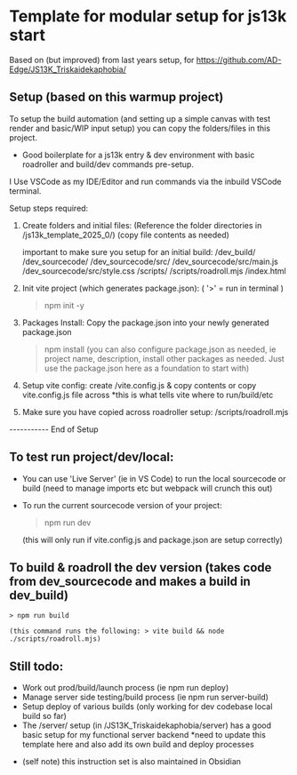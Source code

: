# Template for modular setup for js13k start

Based on (but improved) from last years setup, for https://github.com/AD-Edge/JS13K_Triskaidekaphobia/ 

## Setup (based on this warmup project)

To setup the build automation (and setting up a simple canvas with test render and basic/WIP input setup) you can copy the folders/files in this project. 
* Good boilerplate for a js13k entry & dev environment with basic roadroller and build/dev commands pre-setup.  

I Use VSCode as my IDE/Editor and run commands via the inbuild VSCode terminal.

Setup steps required: 

1) Create folders and initial files:
(Reference the folder directories in /js13k_template_2025_0/)
(copy file contents as needed) 

    important to make sure you setup for an initial build: 
        /dev_build/
        /dev_sourcecode/
        /dev_sourcecode/src/
        /dev_sourcecode/src/main.js
        /dev_sourcecode/src/style.css
        /scripts/
        /scripts/roadroll.mjs
        /index.html

2) Init vite project (which generates package.json):
    ( '>' = run in terminal ) 
    > npm init -y 

3) Packages Install:
    Copy the package.json into your newly generated package.json
    > npm install 
    (you can also configure package.json as needed, ie project name, description, install other packages as needed. 
    Just use the package.json here as a foundation to start with)

4) Setup vite config:
    create /vite.config.js & copy contents
    or copy vite.config.js file across 
    *this is what tells vite where to run/build/etc

5) Make sure you have copied across roadroller setup: /scripts/roadroll.mjs

----------- End of Setup 

## To test run project/dev/local:

- You can use 'Live Server' (ie in VS Code) to run the local sourcecode or build (need to manage imports etc but webpack will crunch this out)
- To run the current sourcecode version of your project: 

    > npm run dev 

    (this will only run if vite.config.js and package.json are setup correctly)

## To build & roadroll the dev version (takes code from dev_sourcecode and makes a build in dev_build)

    > npm run build

    (this command runs the following: > vite build && node ./scripts/roadroll.mjs)

## Still todo:

- Work out prod/build/launch process (ie npm run deploy)
- Manage server side testing/build process (ie npm run server-build)
- Setup deploy of various builds (only working for dev codebase local build so far)
- The /server/ setup (in /JS13K_Triskaidekaphobia/server) has a good basic setup for my functional server backend 
    *need to update this template here and also add its own build and deploy processes


* (self note) this instruction set is also maintained in Obsidian 